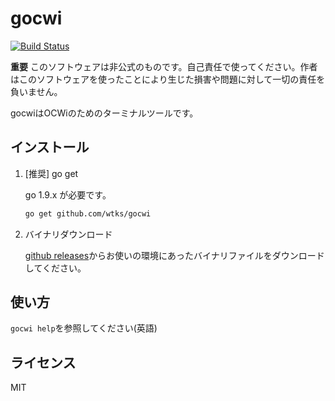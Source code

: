 # gocwi
[![Build Status](https://travis-ci.org/wtks/gocwi.svg?branch=master)](https://travis-ci.org/wtks/gocwi)

**重要**
このソフトウェアは非公式のものです。自己責任で使ってください。作者はこのソフトウェアを使ったことにより生じた損害や問題に対して一切の責任を負いません。 

gocwiはOCWiのためのターミナルツールです。

## インストール

1. \[推奨\] go get

    go 1.9.x が必要です。

    ```bash
    go get github.com/wtks/gocwi
    ```

2. バイナリダウンロード

    [github releases](https://github.com/wtks/gocwi/releases)からお使いの環境にあったバイナリファイルをダウンロードしてください。

## 使い方
`gocwi help`を参照してください(英語)

## ライセンス
MIT